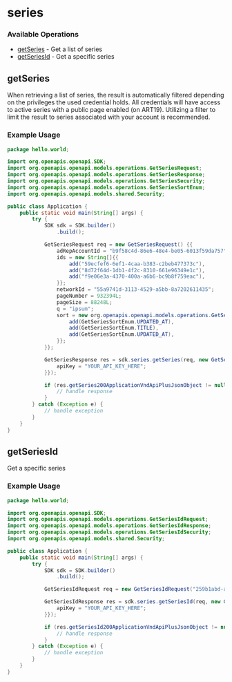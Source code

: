 # series

### Available Operations

* [getSeries](#getseries) - Get a list of series
* [getSeriesId](#getseriesid) - Get a specific series

## getSeries

When retrieving a list of series, the result is automatically filtered depending on the
privileges the used credential holds. All credentials will have access to active series
with a public page enabled (on ART19). Utilizing a filter to limit the result to series
associated with your account is recommended.


### Example Usage

```java
package hello.world;

import org.openapis.openapi.SDK;
import org.openapis.openapi.models.operations.GetSeriesRequest;
import org.openapis.openapi.models.operations.GetSeriesResponse;
import org.openapis.openapi.models.operations.GetSeriesSecurity;
import org.openapis.openapi.models.operations.GetSeriesSortEnum;
import org.openapis.openapi.models.shared.Security;

public class Application {
    public static void main(String[] args) {
        try {
            SDK sdk = SDK.builder()
                .build();

            GetSeriesRequest req = new GetSeriesRequest() {{
                adRepAccountId = "b9f58c4d-86e6-48e4-be05-6013f59da757";
                ids = new String[]{{
                    add("59ecfef6-6ef1-4caa-b383-c2beb477373c"),
                    add("8d72f64d-1db1-4f2c-8310-661e96349e1c"),
                    add("f9e06e3a-4370-400a-a6b6-bc9b8f759eac"),
                }};
                networkId = "55a9741d-3113-4529-a5bb-8a7202611435";
                pageNumber = 932394L;
                pageSize = 88248L;
                q = "ipsum";
                sort = new org.openapis.openapi.models.operations.GetSeriesSortEnum[]{{
                    add(GetSeriesSortEnum.UPDATED_AT),
                    add(GetSeriesSortEnum.TITLE),
                    add(GetSeriesSortEnum.UPDATED_AT),
                }};
            }};            

            GetSeriesResponse res = sdk.series.getSeries(req, new GetSeriesSecurity("quia") {{
                apiKey = "YOUR_API_KEY_HERE";
            }});

            if (res.getSeries200ApplicationVndApiPlusJsonObject != null) {
                // handle response
            }
        } catch (Exception e) {
            // handle exception
        }
    }
}
```

## getSeriesId

Get a specific series

### Example Usage

```java
package hello.world;

import org.openapis.openapi.SDK;
import org.openapis.openapi.models.operations.GetSeriesIdRequest;
import org.openapis.openapi.models.operations.GetSeriesIdResponse;
import org.openapis.openapi.models.operations.GetSeriesIdSecurity;
import org.openapis.openapi.models.shared.Security;

public class Application {
    public static void main(String[] args) {
        try {
            SDK sdk = SDK.builder()
                .build();

            GetSeriesIdRequest req = new GetSeriesIdRequest("259b1abd-a8c0-470e-9084-cb0672d1ad87");            

            GetSeriesIdResponse res = sdk.series.getSeriesId(req, new GetSeriesIdSecurity("provident") {{
                apiKey = "YOUR_API_KEY_HERE";
            }});

            if (res.getSeriesId200ApplicationVndApiPlusJsonObject != null) {
                // handle response
            }
        } catch (Exception e) {
            // handle exception
        }
    }
}
```
